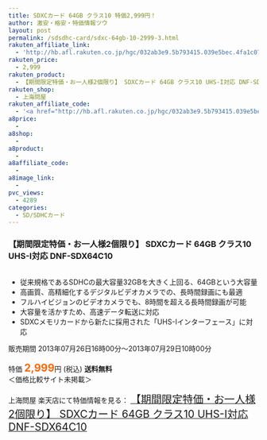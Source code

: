 ```yaml
---
title: SDXCカード 64GB クラス10 特価2,999円！
author: 激安・格安・特価情報ツウ
layout: post
permalink: /sdsdhc-card/sdxc-64gb-10-2999-3.html
rakuten_affiliate_link:
  - 'http://hb.afl.rakuten.co.jp/hgc/032ab3e9.5b793415.039e5bec.4fa1c071/?pc=http%3a%2f%2fitem.rakuten.co.jp%2fdonya%2f87983%2f%3fscid%3daf_link_img&m=http%3a%2f%2fm.rakuten.co.jp%2fdonya%2fi%2f10590139%2f'
rakuten_price:
  - 2,999
rakuten_product:
  - 【期間限定特価・お一人様2個限り】 SDXCカード 64GB クラス10 UHS-I対応 DNF-SDX64C10
rakuten_shop:
  - 上海問屋
rakuten_affiliate_code:
  - '<a href="http://hb.afl.rakuten.co.jp/hgc/032ab3e9.5b793415.039e5bec.4fa1c071/?pc=http%3a%2f%2fitem.rakuten.co.jp%2fdonya%2f87983%2f%3fscid%3daf_link_img&m=http%3a%2f%2fm.rakuten.co.jp%2fdonya%2fi%2f10590139%2f" target="_blank"><img src ="http://hbb.afl.rakuten.co.jp/hgb/?pc=http%3a%2f%2fthumbnail.image.rakuten.co.jp%2f%400_mall%2fdonya%2fcabinet%2fflashitem3%2f87983-3.jpg%3f_ex%3d128x128&m=http%3a%2f%2fthumbnail.image.rakuten.co.jp%2f%400_mall%2fdonya%2fcabinet%2fflashitem3%2f87983-3.jpg%3f_ex%3d80x80" border="0"></a>'
a8price:
  - 
a8shop:
  - 
a8product:
  - 
a8affiliate_code:
  - 
a8image_link:
  - 
pvc_views:
  - 4289
categories:
  - SD/SDHCカード
---
```

### 【期間限定特価・お一人様2個限り】 SDXCカード 64GB クラス10 UHS-I対応 DNF-SDX64C10

<div class="img-bg2 img_L">
  <a href="http://hb.afl.rakuten.co.jp/hgc/032ab3e9.5b793415.039e5bec.4fa1c071/?pc=http%3a%2f%2fitem.rakuten.co.jp%2fdonya%2f87983%2f%3fscid%3daf_link_img&m=http%3a%2f%2fm.rakuten.co.jp%2fdonya%2fi%2f10590139%2f" target="_blank"><img src="http://hbb.afl.rakuten.co.jp/hgb/?pc=http%3a%2f%2fthumbnail.image.rakuten.co.jp%2f%400_mall%2fdonya%2fcabinet%2fflashitem3%2f87983-3.jpg%3f_ex%3d128x128&m=http%3a%2f%2fthumbnail.image.rakuten.co.jp%2f%400_mall%2fdonya%2fcabinet%2fflashitem3%2f87983-3.jpg%3f_ex%3d80x80" border="0" title="" alt="" /></a>
</div>

<!--more-->

  * 従来規格であるSDHCの最大容量32GBを大きく上回る、64GBという大容量
  * 高画質、高精細化するデジタルビデオカメラでの、長時間録画にも最適
  * フルハイビジョンのビデオカメラでも、8時間を超える長時間録画が可能
  * 大容量を活かすため、高速データ転送に対応
  * SDXCメモリカードから新たに採用された「UHS-Iインターフェース」に対応

販売期間 2013年07月26日16時00分～2013年07月29日10時00分  
<br clear="all" />特価 <span style="color: #ff6600; font-size: 150%;"><strong>2,999</strong></span>円 (税込) **送料無料**  
＜価格比較サイト未掲載＞

上海問屋 楽天店にて特価情報を見る： <a href="http://hb.afl.rakuten.co.jp/hgc/032ab3e9.5b793415.039e5bec.4fa1c071/?pc=http%3a%2f%2fitem.rakuten.co.jp%2fdonya%2f87983%2f%3fscid%3daf_link_img&m=http%3a%2f%2fm.rakuten.co.jp%2fdonya%2fi%2f10590139%2f" target="_blank"><span style="font-size: 150%;">【期間限定特価・お一人様2個限り】 SDXCカード 64GB クラス10 UHS-I対応 DNF-SDX64C10</span></a>
